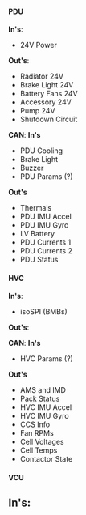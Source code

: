 #### PDU

**In's**:
- 24V Power

**Out's**:
- Radiator 24V
- Brake Light 24V
- Battery Fans 24V
- Accessory 24V
- Pump 24V
- Shutdown Circuit

**CAN**:
**In's**
- PDU Cooling
- Brake Light
- Buzzer
- PDU Params (?)

**Out's**
- Thermals
- PDU IMU Accel
- PDU IMU Gyro
- LV Battery
- PDU Currents 1
- PDU Currents 2
- PDU Status


#### HVC
**In's**:
- isoSPI (BMBs)

**Out's**:


**CAN**:
**In's**
- HVC Params (?)

**Out's**
- AMS and IMD
- Pack Status
- HVC IMU Accel
- HVC IMU Gyro
- CCS Info
- Fan RPMs
- Cell Voltages
- Cell Temps
- Contactor State

#### VCU
**In's**:
- 